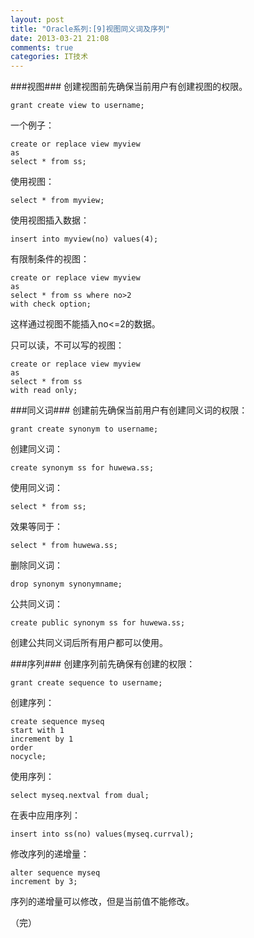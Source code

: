 ```yaml
---
layout: post
title: "Oracle系列:[9]视图同义词及序列"
date: 2013-03-21 21:08
comments: true
categories: IT技术
---
```

###视图###
创建视图前先确保当前用户有创建视图的权限。

```
grant create view to username;
```

一个例子：

```
create or replace view myview
as
select * from ss;
```

使用视图：

```
select * from myview;
```

<!-- more -->

使用视图插入数据：

```
insert into myview(no) values(4);
```

有限制条件的视图：

```
create or replace view myview
as
select * from ss where no>2
with check option;
```

这样通过视图不能插入no<=2的数据。

只可以读，不可以写的视图：

```
create or replace view myview
as
select * from ss
with read only;
```

###同义词###
创建前先确保当前用户有创建同义词的权限：

```
grant create synonym to username;
```

创建同义词：

```
create synonym ss for huwewa.ss;
```

使用同义词：

```
select * from ss;
```

效果等同于：

```
select * from huwewa.ss;
```

删除同义词：

```
drop synonym synonymname;
```

公共同义词：

```
create public synonym ss for huwewa.ss;
```

创建公共同义词后所有用户都可以使用。

###序列###
创建序列前先确保有创建的权限：

```
grant create sequence to username;
```

创建序列：

```
create sequence myseq
start with 1
increment by 1
order
nocycle;
```

使用序列：

```
select myseq.nextval from dual;
```

在表中应用序列：

```
insert into ss(no) values(myseq.currval);
```

修改序列的递增量：

```
alter sequence myseq
increment by 3;
```

序列的递增量可以修改，但是当前值不能修改。

（完）
